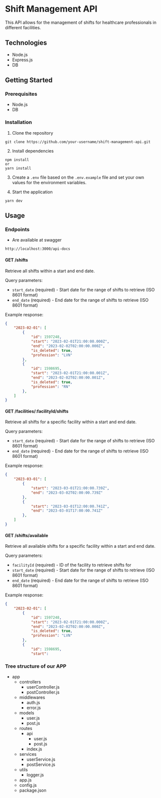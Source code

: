 
# Shift Management API

This API allows for the management of shifts for healthcare professionals in different facilities.

## Technologies

- Node.js
- Express.js
- DB

## Getting Started

### Prerequisites

- Node.js
- DB

### Installation

1. Clone the repository

```
git clone https://github.com/your-username/shift-management-api.git
```

2. Install dependencies

```
npm install 
or
yarn install
```

3. Create a `.env` file based on the `.env.example` file and set your own values for the environment variables.

4. Start the application

```
yarn dev  
```

## Usage

### Endpoints
* Are available at swagger 
```bash
http://localhost:3000/api-docs
```
#### GET /shifts

Retrieve all shifts within a start and end date.

Query parameters:

- `start_date` (required) - Start date for the range of shifts to retrieve (ISO 8601 format)
- `end_date` (required) - End date for the range of shifts to retrieve (ISO 8601 format)

Example response:

```json
{
    "2023-02-01": [
        {
            "id": 1597248,
            "start": "2023-02-01T21:00:00.000Z",
            "end": "2023-02-02T02:00:00.000Z",
            "is_deleted": true,
            "profession": "LVN"
        },
        {
            "id": 1598695,
            "start": "2023-02-01T21:00:00.001Z",
            "end": "2023-02-02T02:00:00.001Z",
            "is_deleted": true,
            "profession": "RN"
        },
    ]
}
```

#### GET /facilities/:facilityId/shifts

Retrieve all shifts for a specific facility within a start and end date.

Query parameters:

- `start_date` (required) - Start date for the range of shifts to retrieve (ISO 8601 format)
- `end_date` (required) - End date for the range of shifts to retrieve (ISO 8601 format)

Example response:

```json
{
    "2023-03-01": [
        {
            "start": "2023-03-01T21:00:00.739Z",
            "end": "2023-03-02T02:00:00.739Z"
        },
        {
            "start": "2023-03-01T12:00:00.741Z",
            "end": "2023-03-01T17:00:00.741Z"
        },
    ]
}
```

#### GET /shifts/available

Retrieve all available shifts for a specific facility within a start and end date.

Query parameters:

- `facilityId` (required) - ID of the facility to retrieve shifts for
- `start_date` (required) - Start date for the range of shifts to retrieve (ISO 8601 format)
- `end_date` (required) - End date for the range of shifts to retrieve (ISO 8601 format)

Example response:

```json
{
    "2023-02-01": [
        {
            "id": 1597248,
            "start": "2023-02-01T21:00:00.000Z",
            "end": "2023-02-02T02:00:00.000Z",
            "is_deleted": true,
            "profession": "LVN"
        },
        {
            "id": 1598695,
            "start":

```



### Tree structure of our APP 

- app
  - controllers
    - userController.js
    - postController.js
  - middlewares
    - auth.js
    - error.js
  - models
    - user.js
    - post.js
  - routes
    - api
      - user.js
      - post.js
    - index.js
  - services
    - userService.js
    - postService.js
  - utils
    - logger.js
  - app.js
  - config.js
  - package.json
